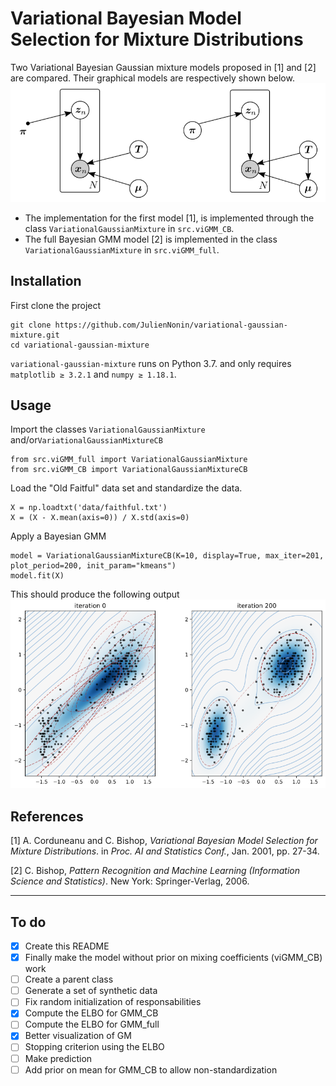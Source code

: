# Variational Bayesian Model Selection for Mixture Distributions

Two Variational Bayesian Gaussian mixture models proposed in [1] and [2] are compared. Their graphical models are respectively shown below.
![graphical models](data/img/graphical_models.png)
- The implementation for the first model [1], is implemented through the class `VariationalGaussianMixture` in `src.viGMM_CB`.
- The full Bayesian GMM model [2] is implemented in the class `VariationalGaussianMixture` in `src.viGMM_full`.
## Installation
First clone the project
```
git clone https://github.com/JulienNonin/variational-gaussian-mixture.git
cd variational-gaussian-mixture
```
`variational-gaussian-mixture` runs on Python 3.7. and only requires `matplotlib ≥ 3.2.1` and `numpy ≥ 1.18.1`.

## Usage
Import the classes `VariationalGaussianMixture` and/or`VariationalGaussianMixtureCB`
```
from src.viGMM_full import VariationalGaussianMixture
from src.viGMM_CB import VariationalGaussianMixtureCB
```
Load the "Old Faitful" data set and standardize the data.
```
X = np.loadtxt('data/faithful.txt')
X = (X - X.mean(axis=0)) / X.std(axis=0)
```
Apply a Bayesian GMM
```
model = VariationalGaussianMixtureCB(K=10, display=True, max_iter=201, plot_period=200, init_param="kmeans")
model.fit(X)
```
This should produce the following output
![results](data/img/results_fullGMM_OF.png)

## References
[1] A. Corduneanu and C. Bishop, *Variational Bayesian Model Selection for Mixture Distributions*. in *Proc. AI
and Statistics Conf.*, Jan. 2001, pp. 27-34.

[2] C. Bishop, *Pattern Recognition and Machine Learning (Information Science and Statistics)*. New York:
Springer-Verlag, 2006.

----
## To do

- [x] Create this README
- [x] Finally make the model without prior on mixing coefficients (viGMM_CB) work
- [ ] Create a parent class
- [ ] Generate a set of synthetic data
- [ ] Fix random initialization of responsabilities
- [x] Compute the ELBO for GMM_CB
- [ ] Compute the ELBO for GMM_full
- [x] Better visualization of GM
- [ ] Stopping criterion using the ELBO
- [ ] Make prediction
- [ ] Add prior on mean for GMM_CB to allow non-standardization